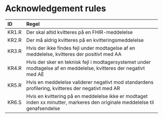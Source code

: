 # Acknowledgement rules

| ID    | Regel |
|:------| :-----|
| KR1.R | Der skal altid kvitteres på en FHIR-meddelelse |
| KR2.R | Der må aldrig kvitteres på en kvitteringsmeddelelse |
| KR3.R | Hvis der ikke findes fejl under modtagelse af en meddelelse, kvitteres der positivt med AA |
| KR4.R | Hvis der sker en teknisk fejl i modtagersystemet under modtagelse af en meddelelse, kvitteres der negativt med AE |
| KR5.R | Hvis en meddelelse validerer negativt mod standardens profilering, kvitteres der negativt med AR |
| KR6.S | Hvis en kvittering på en meddelelse ikke er modtaget inden xx minutter, markeres den originale meddelelse til genafsendelse |
